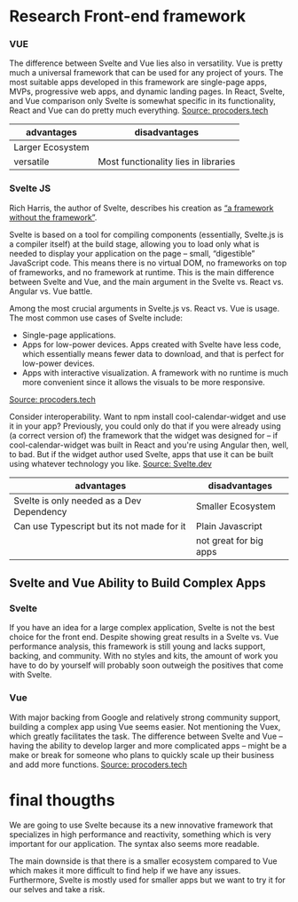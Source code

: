 # Research Front-end framework

### VUE

The difference between Svelte and Vue lies also in versatility. Vue is pretty much a universal framework that can be used for any project of yours.
The most suitable apps developed in this framework are single-page apps, MVPs, progressive web apps, and dynamic landing pages. In React, Svelte, and Vue comparison only Svelte is somewhat specific in its functionality, React and Vue can do pretty much everything.
[Source: procoders.tech](https://procoders.tech/blog/svelte-vs-vue-frameworks-comparison/)

| advantages    | disadvantages |
| ------------- | ------------- |
| Larger Ecosystem  |   |
| versatile         | Most functionality lies in libraries |

### Svelte JS

Rich Harris, the author of Svelte, describes his creation as [“a framework without the framework”](https://svelte.dev/blog/frameworks-without-the-framework).

Svelte is based on a tool for compiling components (essentially, Svelte.js is a compiler itself) at the build stage, allowing you to load only what is needed to display your application on the page – small, “digestible” JavaScript code. This means there is no virtual DOM, no frameworks on top of frameworks, and no framework at runtime. This is the main difference between Svelte and Vue, and the main argument in the Svelte vs. React vs. Angular vs. Vue battle.

Among the most crucial arguments in Svelte.js vs. React vs. Vue is usage. The most common use cases of Svelte include:
- Single-page applications.
- Apps for low-power devices. Apps created with Svelte have less code, which essentially means fewer data to download, and that is perfect for low-power devices.
- Apps with interactive visualization. A framework with no runtime is much more convenient since it allows the visuals to be more responsive.

[Source: procoders.tech](https://procoders.tech/blog/svelte-vs-vue-frameworks-comparison/)

Consider interoperability. Want to npm install cool-calendar-widget and use it in your app? Previously, you could only do that if you were already using (a correct version of) the framework that the widget was designed for – if cool-calendar-widget was built in React and you're using Angular then, well, to bad. But if the widget author used Svelte, apps that use it can be built using whatever technology you like.
[Source: Svelte.dev](https://svelte.dev/blog/frameworks-without-the-framework)

| advantages    | disadvantages |
| ------------- | ------------- |
| Svelte is only needed as a Dev Dependency  | Smaller Ecosystem  |
| Can use Typescript but its not made for it | Plain Javascript   |
| | not great for big apps |

## Svelte and Vue Ability to Build Complex Apps
### Svelte
If you have an idea for a large complex application, Svelte is not the best choice for the front end. Despite showing great results in a Svelte vs. Vue performance analysis, this framework is still young and lacks support, backing, and community. With no styles and kits, the amount of work you have to do by yourself will probably soon outweigh the positives that come with Svelte.

### Vue
With major backing from Google and relatively strong community support, building a complex app using Vue seems easier. Not mentioning the Vuex, which greatly facilitates the task. The difference between Svelte and Vue – having the ability to develop larger and more complicated apps – might be a make or break for someone who plans to quickly scale up their business and add more functions.
[Source: procoders.tech](https://procoders.tech/blog/svelte-vs-vue-frameworks-comparison/)

# final thougths
We are going to use Svelte because its a new innovative framework that specializes in high performance and reactivity, something which is very important for our application. The syntax also seems more readable. 

The main downside is that there is a smaller ecosystem compared to Vue which makes it more difficult to find help if we have any issues. Furthermore, Svelte is mostly used for smaller apps but we want to try it for our selves and take a risk.
